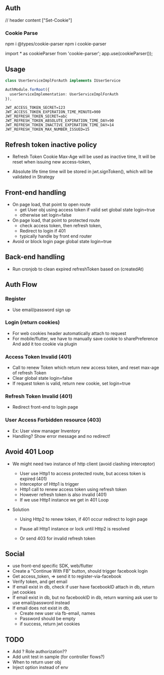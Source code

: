 ## Auth
// header content ["Set-Cookie"]

### Cookie Parse
npm i @types/cookie-parser
npm i cookie-parser

import * as cookieParser from 'cookie-parser';
app.use(cookieParser());


## Usage
```typescript
class UserServiceImplForAuth implements IUserService

AuthModule.forRoot({
  userServiceImplementation: UserServiceImplForAuth
}),
```

```ENV
JWT_ACCESS_TOKEN_SECRET=123
JWT_ACCESS_TOKEN_EXPIRATION_TIME_MINUTE=900
JWT_REFRESH_TOKEN_SECRET=abc
JWT_REFRESH_TOKEN_ABSOLUTE_EXPIRATION_TIME_DAY=90
JWT_REFRESH_TOKEN_INACTIVE_EXPIRATION_TIME_DAY=14
JWT_REFRESH_TOKEN_MAX_NUMBER_ISSUED=15
```


## Refresh token inactive policy
- Refresh Token Cookie Max-Age will be used as inactive time, 
  It will be reset when issuing new access-token,

- Absolute life time time will be stored in jwt.signToken(),
  which will be validated in Strategy


## Front-end handling
- On page load, that point to open route
  + get User obj using access token if valid set global state login=true
  + otherwise set login=false
- On page load, that point to protected route
  + check access token, then refresh token, 
  + Redirect to login if 401
  + typically handle by front end router
- Avoid or block login page global state login=true


## Back-end handling
- Run cronjob to clean expired refreshToken based on (createdAt)


## Auth Flow
### Register
- Use email/password sign up
### Login (return cookies)
- For web cookies header automatically attach to request
- For mobile/flutter, we have to manually save cookie to sharePreference 
  And add it too cookie via plugin
### Access Token Invalid (401)
- Call to renew Token which return new access token,
  and reset max-age of refresh Token
- Clear global state login=false
- If request token is valid, return new cookie, set login=true
### Refresh Token Invalid (401)
- Redirect front-end to login page
### User Access Forbidden resource (403)
- Ex: User view manager Inventory
- Handling? Show error message and no redirect!

## Avoid 401 Loop
- We might need two instance of http client (avoid clashing interceptor)
  + User use Http1 to access protected route, but access token is expired (401)
  + Interceptor of Http1 is trigger
  + Http1 call to renew access token using refresh token
  + However refresh token is also invalid (401)
  + If we use Http1 instance we get in 401 Loop

- Solution
  + Using Http2 to renew token, if 401 occur redirect to login page
  + Pause all Http1 instance or lock until Http2 is resolved

  + Or send 403 for invalid refresh token


## Social
- use front-end specific SDK, web/flutter
- Create a "Continue With FB" button, should trigger facebook login
- Get access_token, => send it to register-via-facebook
- Verify token, and get email
- If email exist in db, check if user have facebookID attach in db, return jwt cookies
- If email exist in db, but no facebookID in db, return warning ask user to use email/password instead
- If email does not exist in db,
  + Create new user via fb-email, names
  + Password should be empty
  + if success, return jwt cookies

## TODO
- Add ? Role authorization??
- Add unit test in sample (for controller flows?)
- When to return user obj
- Inject option instead of env